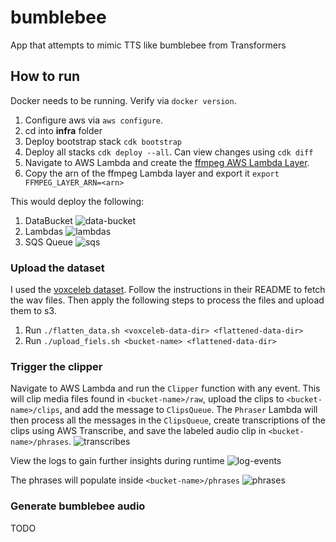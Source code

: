 # bumblebee

App that attempts to mimic TTS like bumblebee from Transformers

## How to run

Docker needs to be running. Verify via `docker version`.

1. Configure aws via `aws configure`.
1. cd into **infra** folder
1. Deploy bootstrap stack `cdk bootstrap`
1. Deploy all stacks `cdk deploy --all`. Can view changes using `cdk diff`
1. Navigate to AWS Lambda and create the [ffmpeg AWS Lambda Layer](https://serverlessrepo.aws.amazon.com/applications/us-east-1/145266761615/ffmpeg-lambda-layer).
1. Copy the arn of the ffmpeg Lambda layer and export it `export FFMPEG_LAYER_ARN=<arn>`

This would deploy the following:
1. DataBucket
![data-bucket](https://user-images.githubusercontent.com/9338001/236513911-374eea6b-463b-4e07-9a28-a9b0adb80a38.png)
2. Lambdas
![lambdas](https://user-images.githubusercontent.com/9338001/236513956-269daa23-1ddb-4ded-b146-79e61e53f242.png)
3. SQS Queue
![sqs](https://user-images.githubusercontent.com/9338001/236513966-0f0bd6e9-7c63-43a1-8d1f-18bc54db5d7a.png)

### Upload the dataset

I used the [voxceleb dataset](https://github.com/clovaai/voxceleb_trainer#dependencies).
Follow the instructions in their README to fetch the wav files.
Then apply the following steps to process the files and upload them to s3.
1. Run `./flatten_data.sh <voxceleb-data-dir> <flattened-data-dir>`
1. Run `./upload_fiels.sh <bucket-name> <flattened-data-dir>`

### Trigger the clipper

Navigate to AWS Lambda and run the `Clipper` function with any event.
This will clip media files found in `<bucket-name>/raw`, upload the clips to `<bucket-name>/clips`, and add the message to `ClipsQueue`.
The `Phraser` Lambda will then process all the messages in the `ClipsQueue`, create transcriptions of the clips using AWS Transcribe, and save the labeled audio clip in `<bucket-name>/phrases`.
![transcribes](https://user-images.githubusercontent.com/9338001/236515746-cf88f501-cf05-4afc-ae2c-3738873ce87e.png)

View the logs to gain further insights during runtime
![log-events](https://user-images.githubusercontent.com/9338001/236517267-0388192a-e848-4fd9-b0b4-91489dfdf522.png)

The phrases will populate inside `<bucket-name>/phrases`
![phrases](https://user-images.githubusercontent.com/9338001/236517756-3bcccb10-9ff3-455d-81b3-5723f241a282.png)

### Generate bumblebee audio

TODO

